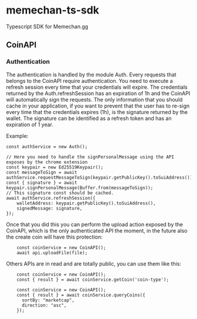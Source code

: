 # memechan-ts-sdk

Typescript SDK for Memechan.gg

## CoinAPI

### Authentication

The authentication is handled by the module Auth.
Every requests that belongs to the CoinAPI require authentication.
You need to execute a refresh session every time that your credentials will expire.
The credentials returned by the Auth.refreshSession has an expiration of 1h and the CoinAPI will automatically sign the requests.
The only information that you should cache in your application, if you want to prevent that the user has to re-sign every time that the credentials expires (1h), is the signature returned by the wallet.
The signature can be identified as a refresh token and has an expiration of 1 year.

Example:

```
const authService = new Auth();

// Here you need to handle the signPersonalMessage using the API exposes by the chrome extension
const keypair = new Ed25519Keypair();
const messageToSign = await authService.requestMessageToSign(keypair.getPublicKey().toSuiAddress());
const { signature } = await keypair.signPersonalMessage(Buffer.from(messageToSign));
// This signature const should be cached.
await authService.refreshSession({
    walletAddress: keypair.getPublicKey().toSuiAddress(),
    signedMessage: signature,
});
```

Once that you did this you can perform the upload action exposed by the CoinAPI, which is the only authenticated API the moment, in the future also the create coin will have this protection:

```
    const coinService = new CoinAPI();
    await api.uploadFile(file);
```

Others APIs are in read and are totally public, you can use them like this:

```
    const coinService = new CoinAPI();
    const { result } = await coinService.getCoin('coin-type');
```

```
    const coinService = new CoinAPI();
    const { result } = await coinService.queryCoins({
      sortBy: "marketcap",
      direction: "asc",
    });
```
